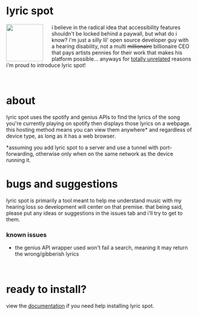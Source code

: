 # lyric spot
<img align="left" width="100" height="100" style="padding-right: 20px;" src="local/static/favicon.ico"> i believe in the radical idea that accessibility features shouldn't be locked behind a paywall, but what do i know? i'm just a silly lil' open source developer guy with a hearing disability, not a multi ~~millionaire~~ billionaire CEO that pays artists pennies for their work that makes his platform possible... anyways for [totally unrelated](https://www.theverge.com/2023/9/5/23860124/spotify-lyrics-premium-only-feature) reasons i'm proud to introduce lyric spot!

<br>

# about
lyric spot uses the spotify and genius APIs to find the lyrics of the song you're currently playing on spotify then displays those lyrics on a webpage. this hosting method means you can view them anywhere* and regardless of device type, as long as it has a web browser.

*assuming you add lyric spot to a server and use a tunnel with port-forwarding, otherwise only when on the same network as the device running it.

# bugs and suggestions
lyric spot is primarily a tool meant to help me understand music with my hearing loss so development will center on that premise. that being said, please put any ideas or suggestions in the issues tab and i'll try to get to them.

### known issues
- the genius API wrapper used won't fail a search, meaning it may return the wrong/gibberish lyrics

<br>

# ready to install?
view the [documentation](docs/tutorial.md) if you need help installing lyric spot.